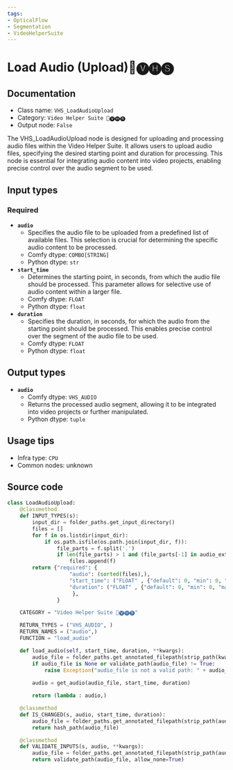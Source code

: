 ```yaml
---
tags:
- OpticalFlow
- Segmentation
- VideoHelperSuite
---
```


# Load Audio (Upload)🎥🅥🅗🅢
## Documentation
- Class name: `VHS_LoadAudioUpload`
- Category: `Video Helper Suite 🎥🅥🅗🅢`
- Output node: `False`

The VHS_LoadAudioUpload node is designed for uploading and processing audio files within the Video Helper Suite. It allows users to upload audio files, specifying the desired starting point and duration for processing. This node is essential for integrating audio content into video projects, enabling precise control over the audio segment to be used.
## Input types
### Required
- **`audio`**
    - Specifies the audio file to be uploaded from a predefined list of available files. This selection is crucial for determining the specific audio content to be processed.
    - Comfy dtype: `COMBO[STRING]`
    - Python dtype: `str`
- **`start_time`**
    - Determines the starting point, in seconds, from which the audio file should be processed. This parameter allows for selective use of audio content within a larger file.
    - Comfy dtype: `FLOAT`
    - Python dtype: `float`
- **`duration`**
    - Specifies the duration, in seconds, for which the audio from the starting point should be processed. This enables precise control over the segment of the audio file to be used.
    - Comfy dtype: `FLOAT`
    - Python dtype: `float`
## Output types
- **`audio`**
    - Comfy dtype: `VHS_AUDIO`
    - Returns the processed audio segment, allowing it to be integrated into video projects or further manipulated.
    - Python dtype: `tuple`
## Usage tips
- Infra type: `CPU`
- Common nodes: unknown


## Source code
```python
class LoadAudioUpload:
    @classmethod
    def INPUT_TYPES(s):
        input_dir = folder_paths.get_input_directory()
        files = []
        for f in os.listdir(input_dir):
            if os.path.isfile(os.path.join(input_dir, f)):
                file_parts = f.split('.')
                if len(file_parts) > 1 and (file_parts[-1] in audio_extensions):
                    files.append(f)
        return {"required": {
                    "audio": (sorted(files),),
                    "start_time": ("FLOAT" , {"default": 0, "min": 0, "max": 10000000, "step": 0.01}),
                    "duration": ("FLOAT" , {"default": 0, "min": 0, "max": 10000000, "step": 0.01}),
                     },
                }

    CATEGORY = "Video Helper Suite 🎥🅥🅗🅢"

    RETURN_TYPES = ("VHS_AUDIO", )
    RETURN_NAMES = ("audio",)
    FUNCTION = "load_audio"

    def load_audio(self, start_time, duration, **kwargs):
        audio_file = folder_paths.get_annotated_filepath(strip_path(kwargs['audio']))
        if audio_file is None or validate_path(audio_file) != True:
            raise Exception("audio_file is not a valid path: " + audio_file)
        
        audio = get_audio(audio_file, start_time, duration)

        return (lambda : audio,)

    @classmethod
    def IS_CHANGED(s, audio, start_time, duration):
        audio_file = folder_paths.get_annotated_filepath(strip_path(audio))
        return hash_path(audio_file)

    @classmethod
    def VALIDATE_INPUTS(s, audio, **kwargs):
        audio_file = folder_paths.get_annotated_filepath(strip_path(audio))
        return validate_path(audio_file, allow_none=True)

```
